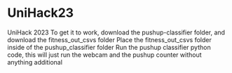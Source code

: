 # UniHack23
UniHack 2023
To get it to work, download the pushup-classifier folder, and download the fitness_out_csvs folder
Place the fitness_out_csvs folder inside of the pushup_classifier folder
Run the pushup classifier python code, this will just run the webcam and the pushup counter without anything additional

